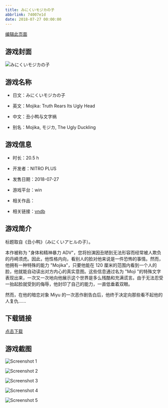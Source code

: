```yaml
---
title: みにくいモジカの子
abbrlink: 74007e1d
date: 2018-07-27 00:00:00
---
```

[编辑此页面](https://github.com/ACG-3/ADV3-source/blob/main/source/_posts/games/%E3%81%BF%E3%81%AB%E3%81%8F%E3%81%84%E3%83%A2%E3%82%B8%E3%82%AB%E3%81%AE%E5%AD%90.md)

## 游戏封面

![みにくいモジカの子](https%3A//pan.timero.xyz/onedrive/img_lib_001/%E3%81%BF%E3%81%AB%E3%81%8F%E3%81%84%E3%83%A2%E3%82%B8%E3%82%AB%E3%81%AE%E5%AD%90_cover.avif)


## 游戏名称

- 日文：みにくいモジカの子
- 英文：Mojika: Truth Rears Its Ugly Head
- 中文：丑小鸭与文字祸

- 别名：Mojika, モジカ, The Ugly Duckling


## 游戏信息

- 时长：20.5 h
- 开发者：NITRO PLUS
- 发售日期：2018-07-27
- 游戏平台：win
- 相关作品：

- 相关链接：[vndb](https://vndb.org/v21667)


## 游戏简介

标题取自《丑小鸭》（みにくいアヒルの子）。

本作被称为 "身体和精神暴力 ADV"，您将扮演因丑陋到无法形容而经常被人欺负的丹崎须虎。因此，他性格内向，看别人的脸对他来说是一件恐怖的事情。然而，他拥有一种特殊的能力 "Mojika"，只要他能在 120 厘米的范围内看到一个人的脸，他就能自动读出对方内心的真实意图。这些信息通过名为 "Moji "的特殊文字表现出来，一次又一次地向他展示这个世界是多么残酷和充满谎言。由于无法忍受一抬起脸就受到的侮辱，他封印了自己的能力，一直低垂着双眼。

然而，在他的暗恋对象 Miyu 的一次恶作剧告白后，他终于决定向那些看不起他的人复仇......




## 下载链接

[点击下载](https://pan.timero.xyz/onedrive/adv_lib_001/%E3%81%BF%E3%81%AB%E3%81%8F%E3%81%84%E3%83%A2%E3%82%B8%E3%82%AB%E3%81%AE%E5%AD%90)


## 游戏截图


![Screenshot 1](https%3A//pan.timero.xyz/onedrive/img_lib_001/%E3%81%BF%E3%81%AB%E3%81%8F%E3%81%84%E3%83%A2%E3%82%B8%E3%82%AB%E3%81%AE%E5%AD%90_Screenshot_1.avif)

![Screenshot 2](https%3A//pan.timero.xyz/onedrive/img_lib_001/%E3%81%BF%E3%81%AB%E3%81%8F%E3%81%84%E3%83%A2%E3%82%B8%E3%82%AB%E3%81%AE%E5%AD%90_Screenshot_2.avif)

![Screenshot 3](https%3A//pan.timero.xyz/onedrive/img_lib_001/%E3%81%BF%E3%81%AB%E3%81%8F%E3%81%84%E3%83%A2%E3%82%B8%E3%82%AB%E3%81%AE%E5%AD%90_Screenshot_3.avif)

![Screenshot 4](https%3A//pan.timero.xyz/onedrive/img_lib_001/%E3%81%BF%E3%81%AB%E3%81%8F%E3%81%84%E3%83%A2%E3%82%B8%E3%82%AB%E3%81%AE%E5%AD%90_Screenshot_4.avif)

![Screenshot 5](https%3A//pan.timero.xyz/onedrive/img_lib_001/%E3%81%BF%E3%81%AB%E3%81%8F%E3%81%84%E3%83%A2%E3%82%B8%E3%82%AB%E3%81%AE%E5%AD%90_Screenshot_5.avif)

